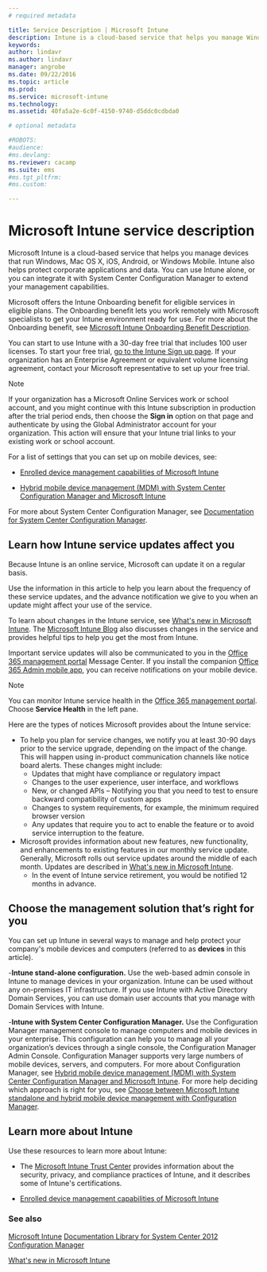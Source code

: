 ```yaml
---
# required metadata

title: Service Description | Microsoft Intune
description: Intune is a cloud-based service that helps you manage Windows, iOS, Mac OS X, Android, and Windows Mobile devices.
keywords:
author: lindavr
ms.author: lindavr
manager: angrobe
ms.date: 09/22/2016
ms.topic: article
ms.prod:
ms.service: microsoft-intune
ms.technology:
ms.assetid: 40fa5a2e-6c0f-4150-9740-d5ddc0cdbda0

# optional metadata

#ROBOTS:
#audience:
#ms.devlang:
ms.reviewer: cacamp
ms.suite: ems
#ms.tgt_pltfrm:
#ms.custom:

---
```


# Microsoft Intune service description

Microsoft Intune is a cloud-based service that helps you manage devices that run Windows, Mac OS X, iOS, Android, or Windows Mobile. Intune also helps protect corporate applications and data. You can use Intune alone, or you can integrate it with System Center Configuration Manager to extend your management capabilities.

Microsoft offers the Intune Onboarding benefit for eligible services in eligible plans. The Onboarding benefit lets you work remotely with Microsoft specialists to get your Intune environment ready for use. For more about the Onboarding benefit, see [Microsoft Intune Onboarding Benefit Description](http://go.microsoft.com/fwlink/?LinkId=619281).

You can start to use Intune with a 30-day free trial that includes 100 user licenses. To start your free trial, [go to the Intune Sign up page](http://www.microsoft.com/en-us/server-cloud/products/microsoft-intune/). If your organization has an Enterprise Agreement or equivalent volume licensing agreement, contact your Microsoft representative to set up your free trial.

> [!NOTE]
> If your organization has a Microsoft Online Services work or school account, and you might continue with this Intune subscription in production after the trial period ends, then choose the **Sign in** option on that page and authenticate by using the Global Administrator account for your organization. This action will ensure that your Intune trial links to your existing work or school account.

For a list of settings that you can set up on mobile devices, see:

-   [Enrolled device management capabilities of Microsoft Intune](/intune/get-started/mobile-device-management-capabilities-in-microsoft-intune)

-   [Hybrid mobile device management (MDM) with System Center Configuration Manager and Microsoft Intune](https://technet.microsoft.com/library/mt627883.aspx)

For more about System Center Configuration Manager, see [Documentation  for System Center Configuration Manager](https://technet.microsoft.com/library/mt346023.aspx).

## Learn how Intune service updates affect you
Because Intune is an online service, Microsoft can update it on a regular basis.

Use the information in this article to help you learn about the frequency of these service updates, and the advance notification we give to you when an update might affect your use of the service.

To learn about changes in the  Intune service, see [What's new in Microsoft Intune](/intune/deploy-use/whats-new-in-microsoft-intune). The [Microsoft Intune Blog](http://blogs.technet.com/b/microsoftintune/) also discusses changes in the service and provides helpful tips to help you get the most from Intune.

Important service updates will also be communicated to you in the [Office 365 management portal](https://portal.office.com/Admin/Default.aspx) Message Center. If you install the companion [Office 365 Admin mobile app](https://support.office.com/article/Office-365-Admin-Mobile-App-e16f6421-2a1a-4142-bf9d-9846600a060a), you can receive notifications on your mobile device.

> [!NOTE]
> You can monitor Intune service health in the [Office 365 management portal](https://portal.office.com/Admin/Default.aspx). Choose **Service Health** in the left pane.  

Here are the types of notices Microsoft provides about the Intune service:
-   To help you plan for service changes, we notify you at least 30-90 days prior to the service upgrade, depending on the impact of the change. This will happen using in-product communication channels like notice board alerts. These changes might include:
    * Updates that might have compliance or regulatory impact
    * Changes to the user experience, user interface, and workflows
    * New, or changed APIs – Notifying you that you need to test to ensure backward compatibility of custom apps
    * Changes to system requirements, for example, the minimum required browser version
    * Any updates that require you to act to enable the feature or to avoid service interruption to the feature.
-   Microsoft provides information about new features, new functionality, and enhancements to existing features in our monthly service update. Generally, Microsoft rolls out service updates around the middle of each month. Updates are described in  [What's new in Microsoft Intune](/intune/deploy-use/whats-new-in-microsoft-intune).
    -   In the event of Intune service retirement, you would be notified 12 months in advance.

## Choose the management solution that’s right for you
You can set up Intune in several ways to manage and help protect your company's mobile devices and computers (referred to as **devices** in this article).

-**Intune stand-alone configuration.** Use the web-based admin console in Intune to manage devices in your organization. Intune can be used without any on-premises IT infrastructure. If you use Intune with Active Directory Domain Services, you can use domain user accounts that you manage with Domain Services with Intune.

-**Intune with System Center Configuration Manager.** Use the Configuration Manager management console to manage computers and mobile devices in your enterprise. This configuration can help you to manage all your organization’s devices through a single console, the Configuration Manager Admin Console. Configuration Manager supports very large numbers of mobile devices, servers, and computers. For more about Configuration Manager, see [Hybrid mobile device management (MDM) with System Center Configuration Manager and Microsoft Intune](https://technet.microsoft.com/library/mt627883.aspx). For more help deciding which approach is right for you, see [Choose between Microsoft Intune standalone and hybrid mobile device management with Configuration Manager](https://technet.microsoft.com/en-us/library/mt706478.aspx).


## Learn more about Intune
Use these resources to learn more about Intune:

- The [Microsoft Intune Trust Center](http://www.microsoft.com/en-us/server-cloud/products/intune-trust-center/) provides information about the security, privacy, and compliance practices of Intune, and it describes some of Intune's certifications.

- [Enrolled device management capabilities of Microsoft Intune](/intune/get-started/mobile-device-management-capabilities-in-microsoft-intune)

### See also
[Microsoft Intune](https://docs.microsoft.com/intune/)
[Documentation Library for System Center 2012 Configuration Manager](https://technet.microsoft.com/library/gg682041.aspx)

[What's new in Microsoft Intune](/intune/deploy-use/whats-new-in-microsoft-intune)
